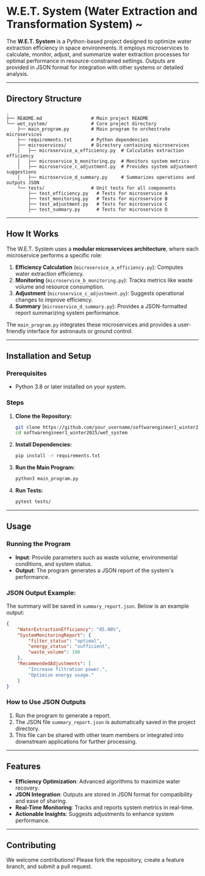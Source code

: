 
# W.E.T. System (Water Extraction and Transformation System) ~

The **W.E.T. System** is a Python-based project designed to optimize water extraction efficiency in space environments. It employs microservices to calculate, monitor, adjust, and summarize water extraction processes for optimal performance in resource-constrained settings. Outputs are provided in JSON format for integration with other systems or detailed analysis.

---

## Directory Structure

```
.
├── README.md                  # Main project README
└── wet_system/                # Core project directory
    ├── main_program.py        # Main program to orchestrate microservices
    ├── requirements.txt       # Python dependencies
    ├── microservices/         # Directory containing microservices
    │   ├── microservice_a_efficiency.py  # Calculates extraction efficiency
    │   ├── microservice_b_monitoring.py  # Monitors system metrics
    │   ├── microservice_c_adjustment.py  # Provides system adjustment suggestions
    │   ├── microservice_d_summary.py     # Summarizes operations and outputs JSON
    └── tests/                 # Unit tests for all components
        ├── test_efficiency.py   # Tests for microservice A
        ├── test_monitoring.py   # Tests for microservice B
        ├── test_adjustment.py   # Tests for microservice C
        ├── test_summary.py      # Tests for microservice D
```

---

## How It Works

The W.E.T. System uses a **modular microservices architecture**, where each microservice performs a specific role:

1. **Efficiency Calculation** (`microservice_a_efficiency.py`): Computes water extraction efficiency.
2. **Monitoring** (`microservice_b_monitoring.py`): Tracks metrics like waste volume and resource consumption.
3. **Adjustment** (`microservice_c_adjustment.py`): Suggests operational changes to improve efficiency.
4. **Summary** (`microservice_d_summary.py`): Provides a JSON-formatted report summarizing system performance.

The `main_program.py` integrates these microservices and provides a user-friendly interface for astronauts or ground control.

---

## Installation and Setup

### Prerequisites

- Python 3.8 or later installed on your system.

### Steps

1. **Clone the Repository:**
   ```bash
   git clone https://github.com/your_username/softwarengineer1_winter2025.git
   cd softwarengineer1_winter2025/wet_system
   ```

2. **Install Dependencies:**
   ```bash
   pip install -r requirements.txt
   ```

3. **Run the Main Program:**
   ```bash
   python3 main_program.py
   ```

4. **Run Tests:**
   ```bash
   pytest tests/
   ```

---

## Usage

### Running the Program
- **Input**: Provide parameters such as waste volume, environmental conditions, and system status.
- **Output**: The program generates a JSON report of the system's performance.

### JSON Output Example:
The summary will be saved in `summary_report.json`. Below is an example output:

```json
{
    "WaterExtractionEfficiency": "85.00%",
    "SystemMonitoringReport": {
        "filter_status": "optimal",
        "energy_status": "sufficient",
        "waste_volume": 100
    },
    "RecommendedAdjustments": [
        "Increase filtration power.",
        "Optimize energy usage."
    ]
}
```

### How to Use JSON Outputs
1. Run the program to generate a report.
2. The JSON file `summary_report.json` is automatically saved in the project directory.
3. This file can be shared with other team members or integrated into downstream applications for further processing.

---

## Features

- **Efficiency Optimization**: Advanced algorithms to maximize water recovery.
- **JSON Integration**: Outputs are stored in JSON format for compatibility and ease of sharing.
- **Real-Time Monitoring**: Tracks and reports system metrics in real-time.
- **Actionable Insights**: Suggests adjustments to enhance system performance.

---

## Contributing

We welcome contributions! Please fork the repository, create a feature branch, and submit a pull request.


